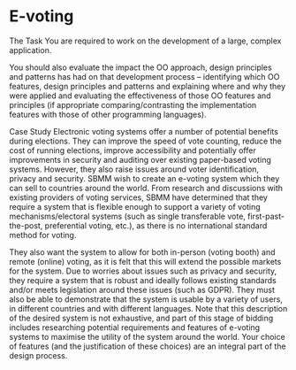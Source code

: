 # E-voting

The Task
You are required to work on the development of a large, complex application. 

You should also evaluate the impact the OO approach, design principles and patterns has had on that development process 
– identifying which OO features, design principles and patterns and explaining where and why they were applied and evaluating the effectiveness of those OO features and principles (if appropriate comparing/contrasting the implementation features with those of other programming languages).

Case Study
Electronic voting systems offer a number of potential benefits during elections. They can improve the speed of vote counting, reduce the cost of running elections, improve accessibility and potentially offer improvements in security and auditing over existing paper-based voting systems. However, they also raise issues around voter identification, privacy and security. SBMM wish to create an e-voting system which they can sell to countries around the world. 
From research and discussions with existing providers of voting services, SBMM have determined that they require a system that is flexible enough to support a variety of voting mechanisms/electoral systems (such as single transferable vote, first-past-the-post, preferential voting, etc.), as there is no international standard method for voting.

They also want the system to allow for both in-person (voting booth) and remote (online) voting, as it is felt that this will extend the possible markets for the system. Due to worries about issues such as privacy and security, they require a system that is robust and ideally follows existing standards and/or meets legislation around these issues (such as GDPR). They must also be able to demonstrate that the system is usable by a variety of users, in different countries and with different languages. 
Note that this description of the desired system is not exhaustive, and part of this stage of bidding includes researching potential requirements and features of e-voting systems to maximise the utility of the system around the world. Your choice of features (and the justification of these choices) are an integral part of the design process.
